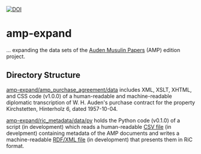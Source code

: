 [![DOI](https://zenodo.org/badge/DOI/10.5281/zenodo.6475645.svg)](https://doi.org/10.5281/zenodo.6475645)
# amp-expand

... expanding the data sets of the [Auden Musulin Papers](https://github.com/Auden-Musulin-Papers) (AMP) edition project.

## Directory Structure

[amp-expand/amp_purchase_agreement/data](https://github.com/timofruehwirth/amp-expand/tree/main/amp_purchase_agreement/data) includes XML, XSLT, XHTML, and CSS code (v1.0.0) of a human-readable and machine-readable diplomatic transcription of W. H. Auden's purchase contract for the property Kirchstetten, Hinterholz 6, dated 1957-10-04.

[amp-expand/ric_metadata/data/py](https://github.com/timofruehwirth/amp-expand/tree/main/ric_metadata/data/py) holds the Python code (v0.1.0) of a script (in development) which reads a human-readable [CSV file](https://github.com/Auden-Musulin-Papers/amp-data/blob/main/data/ric_metadata/ric_metadata.csv) (in develpment) containing metadata of the AMP documents and writes a machine-readable [RDF/XML file](https://github.com/Auden-Musulin-Papers/amp-data/blob/main/data/ric_metadata/ric_metadata.rdf) (in development) that presents them in RiC format.
